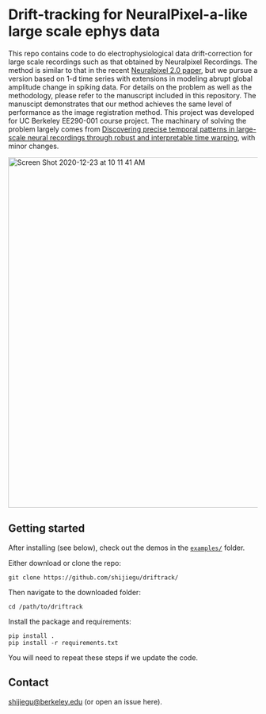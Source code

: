 # Drift-tracking for NeuralPixel-a-like large scale ephys data

This repo contains code to do electrophysiological data drift-correction for large scale recordings such as that obtained by Neuralpixel Recordings. The method is similar to that in the recent [Neuralpixel 2.0 paper](https://www.biorxiv.org/content/10.1101/2020.03.02.974014v2.full), but we pursue a version based on 1-d time series with extensions in modeling abrupt global amplitude change in spiking data. For details on the problem as well as the methodology, please refer to the manuscript included in this repository. The manuscipt demonstrates that our method achieves the same level of performance as the image registration method. This project was developed for UC Berkeley EE290-001 course project. The machinary of solving the problem largely comes from [Discovering precise temporal patterns in large-scale neural recordings through robust and interpretable time warping](https://doi.org/10.1016/j.neuron.2019.10.020), with minor changes.


<img width="708" alt="Screen Shot 2020-12-23 at 10 11 41 AM" src="https://user-images.githubusercontent.com/29357775/103011078-52bae600-4507-11eb-9bbe-58d44242a942.png">

## Getting started

After installing (see below), check out the demos in the [`examples/`](https://github.com/shijiegu/driftrack/tree/master/examples) folder.

Either download or clone the repo:

```
git clone https://github.com/shijiegu/driftrack/
```

Then navigate to the downloaded folder:

```
cd /path/to/driftrack
```

Install the package and requirements:

```
pip install .
pip install -r requirements.txt
```

You will need to repeat these steps if we update the code.


## Contact

shijiegu@berkeley.edu (or open an issue here).
